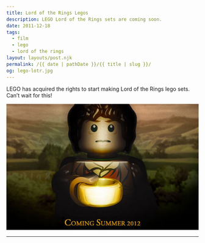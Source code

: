 ```yaml
---
title: Lord of the Rings Legos
description: LEGO Lord of the Rings sets are coming soon.
date: 2011-12-18
tags: 
  - film
  - lego
  - lord of the rings
layout: layouts/post.njk
permalink: /{{ date | pathDate }}/{{ title | slug }}/
og: lego-lotr.jpg
---
```


LEGO has acquired the rights to start making Lord of the Rings lego sets. Can’t wait for this!

![LEGO minifig of Frodo](/img/lego-lotr.jpg)

---
